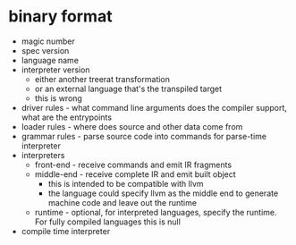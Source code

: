 # binary format
* magic number
* spec version
* language name
* interpreter version
    * either another treerat transformation
    * or an external language that's the transpiled target
    * this is wrong
* driver rules - what command line arguments does the compiler support, what are the entrypoints
* loader rules - where does source and other data come from
* grammar rules - parse source code into commands for parse-time interpreter
* interpreters
    * front-end - receive commands and emit IR fragments
    * middle-end - receive complete IR and emit built object
        * this is intended to be compatible with llvm
        * the language could specify llvm as the middle end to generate machine code and leave out the runtime
    * runtime - optional, for interpreted languages, specify the runtime. For fully compiled languages this is null
* compile time interpreter
